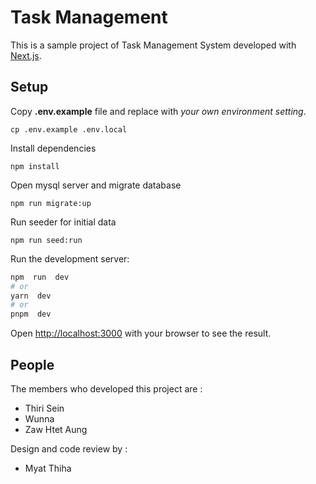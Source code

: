 
# Task Management

This is a sample project of Task Management System developed with [Next.js](https://nextjs.org/).

## Setup

 Copy **.env.example** file and replace with *your own environment setting*.
 ```
 cp .env.example .env.local
 ```
 Install dependencies
 ```
 npm install
 ```
 Open mysql server and migrate database
 ```
 npm run migrate:up
 ```
 Run seeder for initial data
 ```
 npm run seed:run
 ```

Run the development server:
```bash
npm  run  dev
# or
yarn  dev
# or
pnpm  dev
```

Open [http://localhost:3000](http://localhost:3000) with your browser to see the result.

## People

The members who developed this project are :
- Thiri Sein
- Wunna
- Zaw Htet Aung


Design and code review by :
- Myat Thiha
